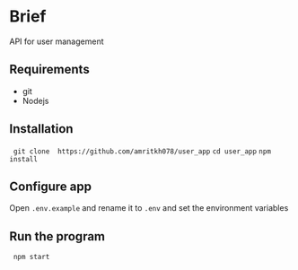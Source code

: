 # Brief

API for user management

## Requirements

 - git
 - Nodejs


## Installation

` git clone  https://github.com/amritkh078/user_app`
`cd user_app`
`npm install`

## Configure app

Open `.env.example` and rename it to `.env` and set the environment variables


## Run the program

` npm start`
